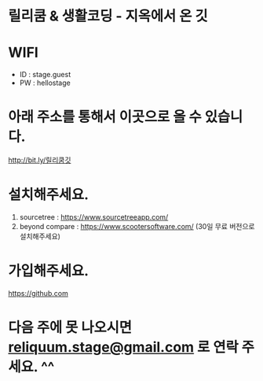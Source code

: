 # 릴리쿰 & 생활코딩 - 지옥에서 온 깃

# WIFI
* ID : stage.guest
* PW : hellostage

# 아래 주소를 통해서 이곳으로 올 수 있습니다.
http://bit.ly/릴리쿰깃

# 설치해주세요.
1. sourcetree : https://www.sourcetreeapp.com/
1. beyond compare : https://www.scootersoftware.com/
(30일 무료 버전으로 설치해주세요)

# 가입해주세요.
https://github.com

# 다음 주에 못 나오시면 reliquum.stage@gmail.com 로 연락 주세요. ^^
